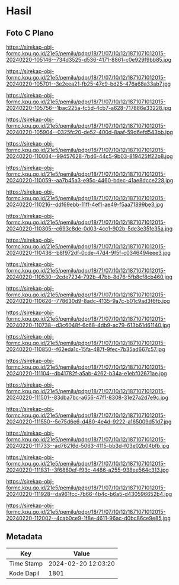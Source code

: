# Hasil

## Foto C Plano

https://sirekap-obj-formc.kpu.go.id/21e5/pemilu/pdpr/18/71/07/10/12/1871071012015-20240220-105146--734d3525-d536-4171-8861-c0e929f9bb85.jpg

https://sirekap-obj-formc.kpu.go.id/21e5/pemilu/pdpr/18/71/07/10/12/1871071012015-20240220-105701--3e2eea21-fb25-47c9-bd25-476a68a33ab7.jpg

https://sirekap-obj-formc.kpu.go.id/21e5/pemilu/pdpr/18/71/07/10/12/1871071012015-20240220-105756--1bac225a-fc5d-4cb7-a628-717886e33228.jpg

https://sirekap-obj-formc.kpu.go.id/21e5/pemilu/pdpr/18/71/07/10/12/1871071012015-20240220-105904--0325fc20-de52-400d-8aaf-59d6efd543bb.jpg

https://sirekap-obj-formc.kpu.go.id/21e5/pemilu/pdpr/18/71/07/10/12/1871071012015-20240220-110004--99457628-7bd6-44c5-9b03-819425ff22b8.jpg

https://sirekap-obj-formc.kpu.go.id/21e5/pemilu/pdpr/18/71/07/10/12/1871071012015-20240220-110059--aa7b45a3-e95c-4460-bdec-41ae8dcce228.jpg

https://sirekap-obj-formc.kpu.go.id/21e5/pemilu/pdpr/18/71/07/10/12/1871071012015-20240220-110216--ddf69ebb-11ff-4ef1-ae49-f5aa71899be3.jpg

https://sirekap-obj-formc.kpu.go.id/21e5/pemilu/pdpr/18/71/07/10/12/1871071012015-20240220-110305--c693c8de-0d03-4cc1-902b-5de3e35fe35a.jpg

https://sirekap-obj-formc.kpu.go.id/21e5/pemilu/pdpr/18/71/07/10/12/1871071012015-20240220-110436--b8f972df-0cde-47d4-9f5f-c0346494eee3.jpg

https://sirekap-obj-formc.kpu.go.id/21e5/pemilu/pdpr/18/71/07/10/12/1871071012015-20240220-110530--2cde7234-792b-47bb-8d76-5fb8cf8cb460.jpg

https://sirekap-obj-formc.kpu.go.id/21e5/pemilu/pdpr/18/71/07/10/12/1871071012015-20240220-110626--778630d9-8adc-4135-9a7c-b01c9ad3f6fb.jpg

https://sirekap-obj-formc.kpu.go.id/21e5/pemilu/pdpr/18/71/07/10/12/1871071012015-20240220-110738--d3c6048f-6c68-4db9-ac79-613b61d61140.jpg

https://sirekap-obj-formc.kpu.go.id/21e5/pemilu/pdpr/18/71/07/10/12/1871071012015-20240220-110850--f62eda1c-15fa-487f-9fec-7b35ad667c57.jpg

https://sirekap-obj-formc.kpu.go.id/21e5/pemilu/pdpr/18/71/07/10/12/1871071012015-20240220-111104--db41782f-a5ab-4262-b34a-e1ebf02671ae.jpg

https://sirekap-obj-formc.kpu.go.id/21e5/pemilu/pdpr/18/71/07/10/12/1871071012015-20240220-111501--83dba7bc-a656-47f1-8308-31e27a2d7e9c.jpg

https://sirekap-obj-formc.kpu.go.id/21e5/pemilu/pdpr/18/71/07/10/12/1871071012015-20240220-111550--5e75d6e6-d480-4e4d-9222-a165009d51d7.jpg

https://sirekap-obj-formc.kpu.go.id/21e5/pemilu/pdpr/18/71/07/10/12/1871071012015-20240220-111733--ad76216d-5063-4115-bb3d-f03e02b04bfb.jpg

https://sirekap-obj-formc.kpu.go.id/21e5/pemilu/pdpr/18/71/07/10/12/1871071012015-20240220-111831--3f6880ef-f93c-4486-a255-938ee564c313.jpg

https://sirekap-obj-formc.kpu.go.id/21e5/pemilu/pdpr/18/71/07/10/12/1871071012015-20240220-111928--da961fcc-7b66-4b4c-b6a5-d430596652b4.jpg

https://sirekap-obj-formc.kpu.go.id/21e5/pemilu/pdpr/18/71/07/10/12/1871071012015-20240220-112002--4cab0ce9-1f8e-4611-96ac-d0bc86ce9e85.jpg


## Metadata

| Key        | Value               |
| ---------- | ------------------- |
| Time Stamp | 2024-02-20 12:03:20 |
| Kode Dapil | 1801                |



